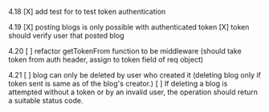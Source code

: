 4.18
[X] add test for to test token authentication

4.19
[X] posting blogs is only possible with authenticated token
[X] token should verify user that posted blog

4.20
[ ] refactor getTokenFrom function to be middleware (should take token from auth header, assign to token field of req object)

4.21
[ ] blog can only be deleted by user who created it (deleting blog only if token sent is same as of the blog's creator.)
[ ] If deleting a blog is attempted without a token or by an invalid user, the operation should return a suitable status code.
